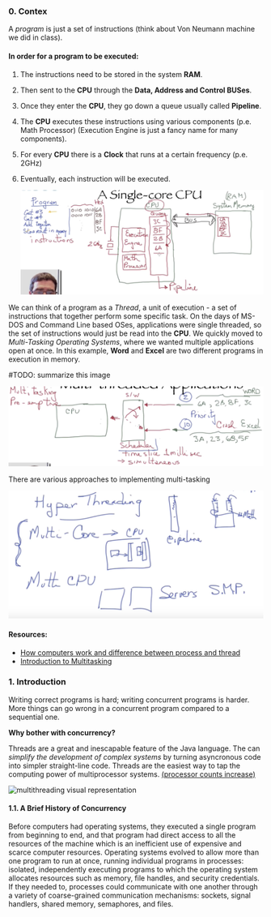 ### **0. Contex**

A _program_ is just a set of instructions (think about Von Neumann machine we did in class).

#### **In order for a program to be executed:**

1. The instructions need to be stored in the system **RAM**.

2. Then sent to the **CPU** through the **Data, Address and Control BUSes**.

3. Once they enter the **CPU**, they go down a queue usually called **Pipeline**.

4. The **CPU** executes these instructions using various components (p.e. Math Processor) (Execution Engine is just a fancy name for many components).

5. For every **CPU** there is a **Clock** that runs at a certain frequency (p.e. 2GHz)

6. Eventually, each instruction will be executed.

   
  
   ![Single Core CPU][single-core-cpu]



We can think of a program as a _Thread_, a unit of execution - a set of instructions that together perform some specific task. On the days of MS-DOS and Command Line based OSes, applications were single threaded, so the set of instructions would just be read into the **CPU**.
We quickly moved to _Multi-Tasking Operating Systems_, where we wanted multiple applications open at once. 
In this example, **Word** and **Excel** are two different programs in execution in memory.

#TODO: summarize this image 

![Pre-emptive Multi-Tasking][pre-emptive-multitasking]

There are various approaches to implementing multi-tasking

![Multi-Tasking Operating Systems Implementations][multi-tasking-os]





#### Resources:

* [How computers work and difference between process and thread][process-vs-threads-video]
* [Introduction to Multitasking][multithreading-video]



### 1. Introduction

Writing correct programs is hard; writing concurrent programs is harder. More things can go wrong in a concurrent program compared to a sequential one.

**Why bother with concurrency?**

Threads are a great and inescapable feature of the Java language. The can _simplify the development of complex systems_ by turning asyncronous code into simpler straight-line code. Threads are the easiest way to tap the computing power of multiprocessor systems. [(processor counts increase)][processor]

![multithreading visual representation][multithreading]



#### 1.1. A Brief History of Concurrency

Before computers had operating systems, they executed a single program from beginning to end, and that program had direct access to all the resources of the machine which is an inefficient use of expensive and scarce computer resources.
Operating systems evolved to allow more than one program to run at once, running individual programs in processes: isolated, independently executing programs to which the operating system allocates resources such as memory, file handles, and security credentials. If they needed to, processes could communicate with one another through a variety of coarse-grained communication mechanisms: sockets, signal handlers, shared memory, semaphores, and files.



[single-core-cpu]: resources/images/single-core-cpu.png
[pre-emptive-multitasking]: resources/images/pre-emptive-multitasking.png
[multi-tasking-os]: resources/images/multi-tasking-os.png
[processor]:http://www.google.com
[multithreading]: https://www.tutorialspoint.com/operating_system/images/thread_processes.jpg
[multithreading-video]: https://www.youtube.com/watch?v=t-zgY7zV9tk
[multithreading-video-frame]: https://i.ibb.co/GR0q6gN/https-i-ytimg-com-vi-t-zg-Y7z-V9tk-hqdefault.jpg
[process-vs-threads-video]: https://www.youtube.com/watch?v=exbKr6fnoUw
[process-vs-threads-video-frame]: https://i.ibb.co/MMVd0mm/https-i-ytimg-com-vi-exb-Kr6fno-Uw-maxresdefault.jpg

